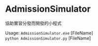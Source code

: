 # AdmissionSimulator
協助實習分發而開發的小程式

Usage:
`AdmissionSimulator.exe` [FileName]    
`python AdmissionSimulator.py` [FileName]
